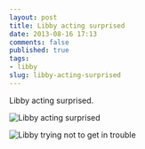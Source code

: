 ```yaml
---
layout: post
title: Libby acting surprised
date: 2013-08-16 17:13
comments: false
published: true
tags:
- libby
slug: libby-acting-surprised
---
```

Libby acting surprised.

![Libby acting surprised](http://media.eick.us/media/photographs/2013/2013-03-24/tether-try-(1).jpg)

![Libby trying not to get in trouble](http://media.eick.us/media/photographs/2013/2013-03-24/tether-try.jpg)
